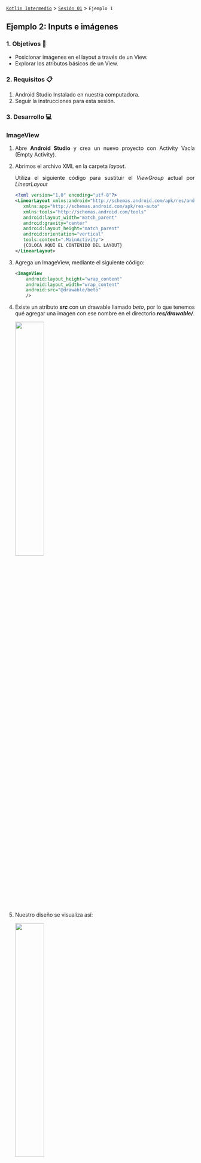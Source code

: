 [`Kotlin Intermedio`](../../Readme.md) > [`Sesión 01`](../Readme.md) > `Ejemplo 1`

## Ejemplo 2: Inputs e imágenes

<div style="text-align: justify;">

### 1. Objetivos :dart:

- Posicionar imágenes en el layout a través de un View.
- Explorar los atributos básicos de un View.

### 2. Requisitos :clipboard:

1. Android Studio Instalado en nuestra computadora.
2. Seguir la instrucciones para esta sesión.

### 3. Desarrollo :computer:

### ImageView

1. Abre __Android Studio__ y crea un nuevo proyecto con Activity Vacía (Empty Activity).

2. Abrimos el archivo XML en la carpeta _layout_.

    Utiliza el siguiente código para sustituir el _ViewGroup_ actual por _LinearLayout_

   ```xml
   <?xml version="1.0" encoding="utf-8"?>
   <LinearLayout xmlns:android="http://schemas.android.com/apk/res/android"
      xmlns:app="http://schemas.android.com/apk/res-auto"
      xmlns:tools="http://schemas.android.com/tools"
      android:layout_width="match_parent"
      android:gravity="center"
      android:layout_height="match_parent"
      android:orientation="vertical"
      tools:context=".MainActivity">
      {COLOCA AQUI EL CONTENIDO DEL LAYOUT}
   </LinearLayout>
   ```
   
3. Agrega un ImageView, mediante el siguiente código:

    ```xml
    <ImageView
        android:layout_height="wrap_content"
        android:layout_width="wrap_content"
        android:src="@drawable/beto"
        />
    ```

4. Existe un atributo ___src___ con un drawable llamado _beto_, por lo que tenemos qué agregar una imagen con ese nombre en el directorio ___res/drawable/___.

    <img src="images/0.png" width="40%">

5. Nuestro diseño se visualiza así:

    <img src="images/wrap_content.png" width="40%">

    El tamaño excesivo se debe a que el ImageView por asignarle _wrap_content_ al ancho y alto, se ajusta al tamaño de la imagen.

    Vamos a definir un tamaño específico para nuestro _View_:

    ```xml
    android:layout_height="48dp"
    android:layout_width="120dp"
    ```

6. Aunque la imagen se alcanza a ver completamente, las dimensiones del _ImageView_ no corresponden a la escala de la imagen. En este _View_ tenemos disponible un atributo para describir el escalamiento que llevará nuestra imagen:

    VALOR | ENUM en ImageView.ScaleType | DESCRIPCION | EJEMPLO
    ------|------------------|-------------|----------
    center | CENTER | centra la imagen sin escalamiento |   <img src="images/center.png" width="80%">
    centerCrop | CENTER_CROP | centra la imagen y mantiene su proporción, haciendo un recorte si la imagen es más grande que el _View_ | <img src="images/center_crop.png" width="80%">
    centerInside | CENTER_INSIDE | redimensiona la imagen manteniendo su proporción para que sus medidas quepan en el _View_ (igual o menor). |  <img src="images/center_inside.png" width="80%">
    fitEnd | FIT_START | redimensiona la imagen manteniendo su proporción para que quepa y se alinee al principio del _View_ | <img src="images/fit_end.png" width="80%">
    fitCenter | FIT_CENTER | redimension la imagen manteniendo su proporción para que quepa y se centre en el _View_ | <img src="images/fit_center.png" width="80%">
    fitEnd | FIT_END | reescala la imagen manteniendo su proporción para que quepa y se alinee al final del _View_ | <img src="images/fit_end.png" width="80%">
    fitEnd | FIT_END | redimensiona la imagen cambiando su proporción para ajustarse a las medidas del _View_ | <img src="images/fit_xy.png" width="80%">

    Experimenta con cada una de estas opciones. Finalmente, utiliza la opción ___centerInside___.

### EditText

1. Ahora agrega un EditText con las siguientes líneas de código después del ImageView:

    ```xml
    <EditText
        android:id="@+id/editText"
        android:layout_width="wrap_content"
        android:layout_height="wrap_content"
        />
    ```

    <img src="images/edit_text.gif" width="40%">

2. Como el tamaño lo ponemos en función del contenido, este se redimensiona al agregar texto, esto no es deseable. Determinaremos un tamaño fijo, modificando el  EditText:

    ```xml
    <EditText
        android:id="@+id/editText"
        android:hint="@string/add_text"
        android:textColorHint="@color/colorAccent"
        android:layout_width="match_parent"
        android:layout_height="wrap_content"
        android:layout_marginTop="24dp"
        android:layout_marginHorizontal="24dp"
        android:inputType="text"
        android:drawableStart="@drawable/boy"
        android:drawablePadding="12dp
        />
    ```

3. En este caso, utilizamos el ancho de nuestro _LinearLayout_ con un margen de 24dp para cada lado, e incluimos el _inputType_ como text (con eso evitamos un texto multilínea).
Este último atributo regula el tipo de dato que introducimos y por ende modifica el teclado, de modo que si nuestro _InputType_ es _phone_, nos desplegará un teclado numérico, o si se trata de un _textEmailAddress_, saldrá un teclado alfanumérico que nos facilita caracteres como el . y @. 

    El texto de descripción se controla por la propiedad hint y su color por _textColorHint_. En este caso, haría falta agregar un string llamado _add_text_ para que funcione correctamente. 

    Finalmente, _drawableStart_ nos da la posibilidad de poner una imagen del lado izquierdo para personalizarlo, existen otros atributos para agregar en otros lados las imágenes e incluso para añadir padding al drawable con _drawablePadding_.

4. Ahora revisemos el concepto de focus que determina si un elemento está activo. 
En el caso de un _EditText_, es cuando está seleccionada, apareciendo el cursor en este y mostrándose el teclado para edición.

    <img src="images/inputs.gif" width="40%">

     Se puede deshabilitar la propiedad focusable de un EditText, pero por ahora esto no es requerido. 

    Cuando tenemos varios campos, podemos seleccionar qué elemento se va a enfocar después de terminar de editar en un _EditText_. Por defecto, esto está seteado de arriba para abajo.
    Agregamos un nuevo _EditText_ que pida un teléfono, para esto, limitaremos los caracteres a 10 y agregaremos y declararemos el tipo de input a _phone_:

    ```xml
    <EditText
        android:id="@+id/editText2"
        android:hint="@string/phone"
        android:textColorHint="@color/colorAccent"
        android:layout_width="match_parent"
        android:layout_height="wrap_content"
        android:layout_marginTop="24dp"
        android:maxLength="10"
        android:layout_marginHorizontal="24dp"
        android:inputType="phone"
        android:drawableStart="@drawable/phone"
        android:drawablePadding="12dp"
        />
    ```

    ¡Y listo! Lo que aparece en EditText, puede verse en TextView

    <img src="images/inputs.gif" width="40%">

    Podemos determinar los siguientes campos manualmente mediante los siguientes atributos:


    ATRIBUTO | DESCRIPCION 
    ---------|-------------
    nextFocusDown | determina el siguiente campo navegando hacia abajo
    nextFocusUp | determina el siguiente campo navegando hacia arriba
    nextFocusLeft | determina el siguiente campo navegando hacia la izquierda
    nextFocusRight | determina el siguiente campo navegando hacia la derecha

    también esto se puede hacer de forma programática.


5. Ahora, nos queda manejar algunos eventos del _EditText_, primero vamos a detonar una acción cuando el texto se modifique. Para eso utilizaremos un _TextWatcher_.

   Agregamos las variables:

    ```kotlin
    private lateinit var editText: EditText
    private lateinit var editText2: EditText
    ```

   relacionamos las variables con los id's del layout:
   
    ```kotlin
    textView = findViewById(R.id.textView)
    editText = findViewById(R.id.editText)
    editText2 = findViewById(R.id.editText2)
    ```

   Y agregamos el _listener_ para los eventos de cuando el texto cambia:
   
    ```kotlin
    editText.addTextChangedListener(object : TextWatcher {
        override fun afterTextChanged(s: Editable) {}
        override fun beforeTextChanged(
            s: CharSequence, start: Int,
            count: Int, after: Int
        ) {
        }

        override fun onTextChanged(
            s: CharSequence, start: Int,
            before: Int, count: Int
        ) {
            Log.d("Test","Los valores son: ${editText.text} y ${editText2.text}")
        }
    })
    ```

    Como vemos anteriormente, hay tres callbacks a definir (_afterTextChanged, beforeTextChanged_ y _onTextChanged_), utilizamos el último callback y asignaremos el texto del _EditText_ en nuestro _TextView_.

    y listo! lo que aparezca en el EditText lo visualizamos en el TextView!

    <img src="images/text_changed.gif" width="40%">

    Por último, imprimiremos los valores de los editText, modificando los valores en nuestra línea de comandos Logcat al pulsar sobre un botón.

    ```xml
    <Button
        android:id="@+id/button"
        android:layout_height="wrap_content"
        android:layout_width="wrap_content"
        android:layout_marginTop="12dp"
        android:text="@string/accept"/>
    ```

    Agrega el botón y lo asocias a su id, para no redundar en código omitimos este paso. Finalmente, imprime en consola los textos de los _EditText_ cuando des click al botón:

    ```kotlin
    Log.d("Test","Los valores son: ${editText.text} y ${editText2.text}")
    ```

    Corroboramos el funcionamiento, visualizando el siguiente mensaje en la terminal de android studio "Los valores son: (Usuario) y (Teléfono)"

    <img src="images/1.png" width="70%"/>

<br/>

[`Anterior`](../Reto-01/Readme.md) | [`Siguiente`](../Reto-02/Readme.md)

</div>
